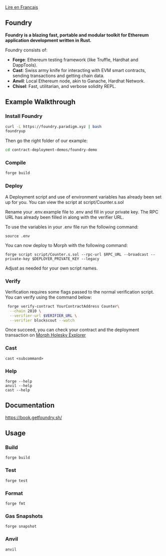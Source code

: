 [Lire en Francais](./README.fr.md)
## Foundry

**Foundry is a blazing fast, portable and modular toolkit for Ethereum application development written in Rust.**

Foundry consists of:

-   **Forge**: Ethereum testing framework (like Truffle, Hardhat and DappTools).
-   **Cast**: Swiss army knife for interacting with EVM smart contracts, sending transactions and getting chain data.
-   **Anvil**: Local Ethereum node, akin to Ganache, Hardhat Network.
-   **Chisel**: Fast, utilitarian, and verbose solidity REPL.

## Example Walkthrough

### Install Foundry
```bash
curl -L https://foundry.paradigm.xyz | bash
foundryup
```

Then go the right folder of our example:

```bash
cd contract-deployment-demos/foundry-demo
```

### Compile

```bash
forge build
```
### Deploy

A Deployment script and use of environment variables has already been set up for you. You can view the script at script/Counter.s.sol

Rename your .env.example file to .env and fill in your private key. The RPC URL has already been filled in along with the verifier URL. 

To use the variables in your .env file run the following command: 

```shell
source .env
```

You can now deploy to Morph with the following command: 

```shell
forge script script/Counter.s.sol --rpc-url $RPC_URL --broadcast --private-key $DEPLOYER_PRIVATE_KEY --legacy
```

Adjust as needed for your own script names. 

### Verify 

Verification requires some flags passed to the normal verification script. You can verify using the command below:

```bash
 forge verify-contract YourContractAddress Counter\
  --chain 2810 \
  --verifier-url $VERIFIER_URL \
  --verifier blockscout --watch
```

Once succeed, you can check your contract and the deployment transaction on [Morph Holesky Explorer](https://explorer-holesky.morphl2.io)

### Cast

```shell
cast <subcommand>
```

### Help

```shell
forge --help
anvil --help
cast --help
```

## Documentation

https://book.getfoundry.sh/

## Usage

### Build

```shell
forge build
```

### Test

```shell
forge test
```

### Format

```shell
forge fmt
```

### Gas Snapshots

```shell
forge snapshot
```

### Anvil

```shell
anvil
```


